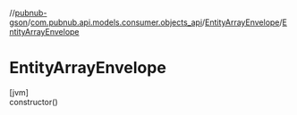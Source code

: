 //[pubnub-gson](../../../index.md)/[com.pubnub.api.models.consumer.objects_api](../index.md)/[EntityArrayEnvelope](index.md)/[EntityArrayEnvelope](-entity-array-envelope.md)

# EntityArrayEnvelope

[jvm]\
constructor()
